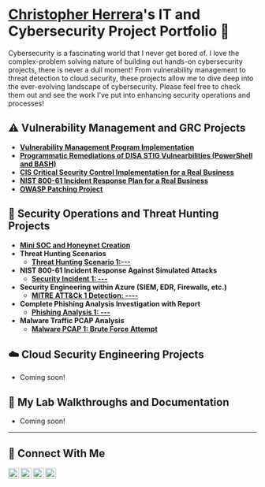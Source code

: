 # <a href="https://www.linkedin.com/in/chris-herrera-cyber/">Christopher Herrera</a>'s IT and Cybersecurity Project Portfolio 🔐

Cybersecurity is a fascinating world that I never get bored of. I love the complex-problem solving nature of building out hands-on cybersecurity projects, there is never a dull moment! From vulnerability management to threat detection to cloud security, these projects allow me to dive deep into the ever-evolving landscape of cybersecurity. Please feel free to check them out and see the work I’ve put into enhancing security operations and processes!


## ⚠️ Vulnerability Management and GRC Projects

- **[Vulnerability Management Program Implementation](https://github.com/ChrisHerrera90/)**
- **[Programmatic Remediations of DISA STIG Vulnearbilities (PowerShell and BASH)](https://github.com/ChrisHerrera90/programmatic-vulnerability-remediations)**
- **[CIS Critical Security Control Implementation for a Real Business](https://github.com/ChrisHerrera90/)**
- **[NIST 800-61 Incident Response Plan for a Real Business ](https://github.com/ChrisHerrera90/)**
- **[OWASP Patching Project](https://github.com/ChrisHerrera90/)**

## 🚨 Security Operations and Threat Hunting Projects

- **[Mini SOC and Honeynet Creation](https://github.com/ChrisHerrera90/)**
- **Threat Hunting Scenarios**
  - **[Threat Hunting Scenario 1:---](https://github.com/ChrisHerrera90/)**
- **NIST 800-61 Incident Response Against Simulated Attacks**
  - **[Security Incident 1: ---](https://github.com/ChrisHerrera90/)**
- **Security Engineering within Azure (SIEM, EDR, Firewalls, etc.)**
  - **[MITRE ATT&Ck 1 Detection: ----](https://github.com/ChrisHerrera90/)**
- **Complete Phishing Analysis Investigation with Report**
  - **[Phishing Analysis 1: ---](https://github.com/ChrisHerrera90/)**
- **Malware Traffic PCAP Analysis**
  - **[Malware PCAP 1: Brute Force Attempt](https://github.com/ChrisHerrera90/)**


## ☁️ Cloud Security Engineering Projects

- Coming soon!

## 🧪 My Lab Walkthroughs and Documentation

- Coming soon!
  
<hr/>

## 🤳 Connect With Me

[<img align="left" alt="___________ | YouTube" width="22px" src="https://cdn.jsdelivr.net/npm/simple-icons@v3/icons/youtube.svg" />][youtube]
[<img align="left" alt="___________ | Twitter" width="22px" src="https://cdn.jsdelivr.net/npm/simple-icons@v3/icons/twitter.svg" />][twitter]
[<img align="left" alt="chris-herrera-cyber | LinkedIn" width="22px" src="https://cdn.jsdelivr.net/npm/simple-icons@v3/icons/linkedin.svg" />][linkedin]
[<img align="left" alt="___________ | Instagram" width="22px" src="https://cdn.jsdelivr.net/npm/simple-icons@v3/icons/instagram.svg" />][instagram]

[twitter]: https://twitter.com/___________
[youtube]: https://www.youtube.com/c/___________
[instagram]: https://www.instagram.com/___________
[linkedin]: https://linkedin.com/in/chris-herrera-90

<!--
<img width="35" alt="image" src="https://github.com/user-attachments/assets/2f41c7cd-5ea8-4475-b451-a37161b6c3fb"> 
<img width="35" alt="image" src="https://github.com/user-attachments/assets/77649969-9910-4994-8b96-74a116cfb2a8">
-->
